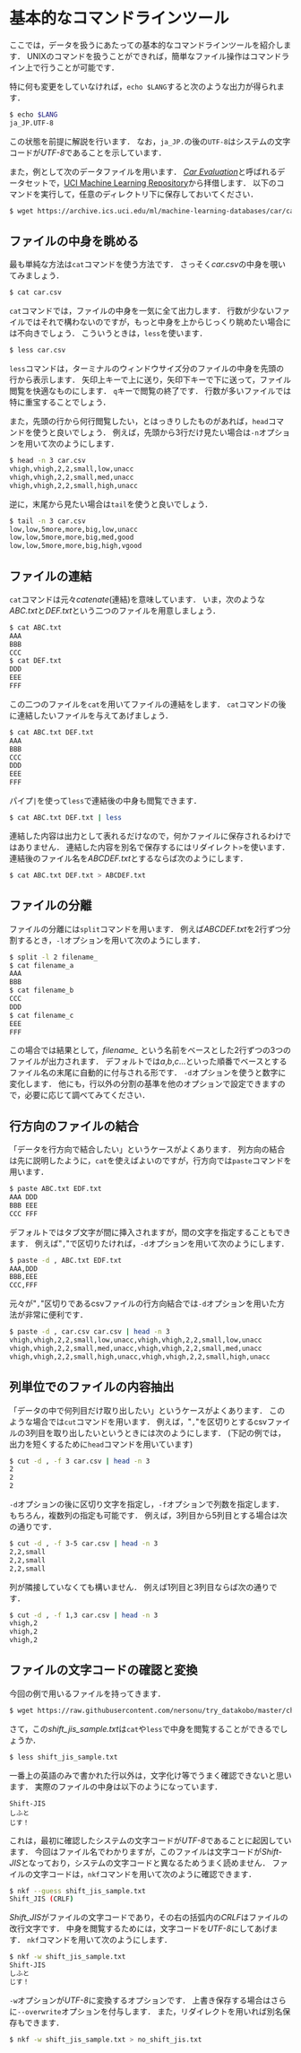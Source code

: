 # 基本的なコマンドラインツール

ここでは，データを扱うにあたっての基本的なコマンドラインツールを紹介します．
UNIXのコマンドを扱うことができれば，簡単なファイル操作はコマンドライン上で行うことが可能です．

特に何も変更をしていなければ，`echo $LANG`すると次のような出力が得られます．

```sh
$ echo $LANG
ja_JP.UTF-8
```

この状態を前提に解説を行います．
なお，`ja_JP.`の後の`UTF-8`はシステムの文字コードが*UTF-8*であることを示しています．

また，例として次のデータファイルを用います．
[*Car Evaluation*](https://archive.ics.uci.edu/ml/datasets/Car+Evaluation)と呼ばれるデータセットで，[UCI Machine Learning Repository](https://archive.ics.uci.edu/ml/index.php)から拝借します．
以下のコマンドを実行して，任意のディレクトリ下に保存しておいてください．

```sh
$ wget https://archive.ics.uci.edu/ml/machine-learning-databases/car/car.data -O car.csv
```

## ファイルの中身を眺める

最も単純な方法は`cat`コマンドを使う方法です．
さっそく*car.csv*の中身を覗いてみましょう．

```sh
$ cat car.csv
```

`cat`コマンドでは，ファイルの中身を一気に全て出力します．
行数が少ないファイルではそれで構わないのですが，もっと中身を上からじっくり眺めたい場合には不向きでしょう．
こういうときは，`less`を使います．

```sh
$ less car.csv
```

`less`コマンドは，ターミナルのウィンドウサイズ分のファイルの中身を先頭の行から表示します．
矢印上キーで上に送り，矢印下キーで下に送って，ファイル閲覧を快適なものにします．
`q`キーで閲覧の終了です．
行数が多いファイルでは特に重宝することでしょう．

また，先頭の行から何行閲覧したい，とはっきりしたものがあれば，`head`コマンドを使うと良いでしょう．
例えば，先頭から3行だけ見たい場合は`-n`オプションを用いて次のようにします．

```sh
$ head -n 3 car.csv
vhigh,vhigh,2,2,small,low,unacc
vhigh,vhigh,2,2,small,med,unacc
vhigh,vhigh,2,2,small,high,unacc
```

逆に，末尾から見たい場合は`tail`を使うと良いでしょう．

```sh
$ tail -n 3 car.csv
low,low,5more,more,big,low,unacc
low,low,5more,more,big,med,good
low,low,5more,more,big,high,vgood
```

## ファイルの連結

`cat`コマンドは元々*catenate*(連結)を意味しています．
いま，次のような*ABC.txt*と*DEF.txt*という二つのファイルを用意しましょう．

```sh
$ cat ABC.txt
AAA
BBB
CCC
$ cat DEF.txt
DDD
EEE
FFF
```

この二つのファイルを`cat`を用いてファイルの連結をします．
`cat`コマンドの後に連結したいファイルを与えてあげましょう．

```sh
$ cat ABC.txt DEF.txt
AAA
BBB
CCC
DDD
EEE
FFF
```

パイプ`|`を使って`less`で連結後の中身も閲覧できます．

```sh
$ cat ABC.txt DEF.txt | less
```

連結した内容は出力として表れるだけなので，何かファイルに保存されるわけではありません．
連結した内容を別名で保存するにはリダイレクト`>`を使います．
連結後のファイル名を*ABCDEF.txt*とするならば次のようにします．

```sh
$ cat ABC.txt DEF.txt > ABCDEF.txt
```

## ファイルの分離

ファイルの分離には`split`コマンドを用います．
例えば*ABCDEF.txt*を2行ずつ分割するとき，`-l`オプションを用いて次のようにします．

```sh
$ split -l 2 filename_
$ cat filename_a
AAA
BBB
$ cat filename_b
CCC
DDD
$ cat filename_c
EEE
FFF
```

この場合では結果として，*filename\_* という名前をベースとした2行ずつの3つのファイルが出力されます．
デフォルトでは*a*,*b*,*c*...といった順番でベースとするファイル名の末尾に自動的に付与される形です．
`-d`オプションを使うと数字に変化します．
他にも，行以外の分割の基準を他のオプションで設定できますので，必要に応じて調べてみてください．

## 行方向のファイルの結合

「データを行方向で結合したい」というケースがよくあります．
列方向の結合は先に説明したように，`cat`を使えばよいのですが，行方向では`paste`コマンドを用います．

```sh
$ paste ABC.txt EDF.txt
AAA	DDD
BBB	EEE
CCC	FFF
```

デフォルトではタブ文字が間に挿入されますが，間の文字を指定することもできます．
例えば"`,`"で区切りたければ，`-d`オプションを用いて次のようにします．

```sh
$ paste -d , ABC.txt EDF.txt
AAA,DDD
BBB,EEE
CCC,FFF
```

元々が"`,`"区切りであるcsvファイルの行方向結合では`-d`オプションを用いた方法が非常に便利です．

```sh
$ paste -d , car.csv car.csv | head -n 3
vhigh,vhigh,2,2,small,low,unacc,vhigh,vhigh,2,2,small,low,unacc
vhigh,vhigh,2,2,small,med,unacc,vhigh,vhigh,2,2,small,med,unacc
vhigh,vhigh,2,2,small,high,unacc,vhigh,vhigh,2,2,small,high,unacc
```

## 列単位でのファイルの内容抽出

「データの中で何列目だけ取り出したい」というケースがよくあります．
このような場合では`cut`コマンドを用います．
例えば，"`,`"を区切りとするcsvファイルの3列目を取り出したいというときには次のようにします．
(下記の例では，出力を短くするために`head`コマンドを用いています)

```sh
$ cut -d , -f 3 car.csv | head -n 3
2
2
2
```

`-d`オプションの後に区切り文字を指定し，`-f`オプションで列数を指定します．
もちろん，複数列の指定も可能です．
例えば，3列目から5列目とする場合は次の通りです．

```sh
$ cut -d , -f 3-5 car.csv | head -n 3
2,2,small
2,2,small
2,2,small
```

列が隣接していなくても構いません．
例えば1列目と3列目ならば次の通りです．

```sh
$ cut -d , -f 1,3 car.csv | head -n 3
vhigh,2
vhigh,2
vhigh,2
```

## ファイルの文字コードの確認と変換

今回の例で用いるファイルを持ってきます．

```sh
$ wget https://raw.githubusercontent.com/nersonu/try_datakobo/master/chapter_preparation/data/shift_jis_sample.txt
```

さて，この*shift\_jis\_sample.txt*は`cat`や`less`で中身を閲覧することができるでしょうか．

```sh
$ less shift_jis_sample.txt
```

一番上の英語のみで書かれた行以外は，文字化け等でうまく確認できないと思います．
実際のファイルの中身は以下のようになっています．

```
Shift-JIS
しふと
じす！
```

これは，最初に確認したシステムの文字コードが*UTF-8*であることに起因しています．
今回はファイル名でわかりますが，このファイルは文字コードが*Shift-JIS*となっており，システムの文字コードと異なるためうまく読めません．
ファイルの文字コードは，`nkf`コマンドを用いて次のように確認できます．

```sh
$ nkf --guess shift_jis_sample.txt
Shift_JIS (CRLF)
```

*Shift_JIS*がファイルの文字コードであり，その右の括弧内の*CRLF*はファイルの改行文字です．
中身を閲覧するためには，文字コードを*UTF-8*にしてあげます．
`nkf`コマンドを用いて次のようにします．

```sh
$ nkf -w shift_jis_sample.txt
Shift-JIS
しふと
じす！
```

`-w`オプションが*UTF-8*に変換するオプションです．
上書き保存する場合はさらに`--overwrite`オプションを付与します．
また，リダイレクトを用いれば別名保存もできます．

```sh
$ nkf -w shift_jis_sample.txt > no_shift_jis.txt
```
